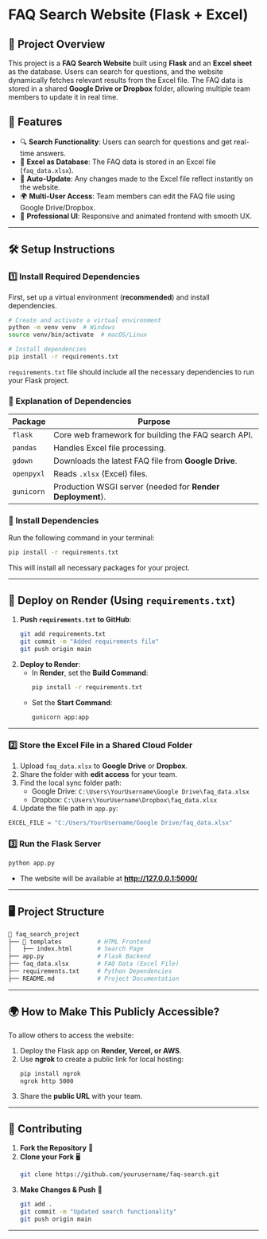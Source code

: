 # FAQ Search Website (Flask + Excel)

## 📌 **Project Overview**
This project is a **FAQ Search Website** built using **Flask** and an **Excel sheet** as the database. Users can search for questions, and the website dynamically fetches relevant results from the Excel file. The FAQ data is stored in a shared **Google Drive or Dropbox** folder, allowing multiple team members to update it in real time.

## 🚀 **Features**
- 🔍 **Search Functionality**: Users can search for questions and get real-time answers.
- 📂 **Excel as Database**: The FAQ data is stored in an Excel file (`faq_data.xlsx`).
- 🔄 **Auto-Update**: Any changes made to the Excel file reflect instantly on the website.
- 🌍 **Multi-User Access**: Team members can edit the FAQ file using Google Drive/Dropbox.
- 🎨 **Professional UI**: Responsive and animated frontend with smooth UX.

---

## 🛠 **Setup Instructions**
### **1️⃣ Install Required Dependencies**
First, set up a virtual environment (**recommended**) and install dependencies.

```bash
# Create and activate a virtual environment
python -m venv venv  # Windows
source venv/bin/activate  # macOS/Linux

# Install dependencies
pip install -r requirements.txt
```

`requirements.txt` file should include all the necessary dependencies to run your Flask project.  


### **🔹 Explanation of Dependencies**
| **Package**  | **Purpose** |
|-------------|------------|
| `flask` | Core web framework for building the FAQ search API. |
| `pandas` | Handles Excel file processing. |
| `gdown` | Downloads the latest FAQ file from **Google Drive**. |
| `openpyxl` | Reads `.xlsx` (Excel) files. |
| `gunicorn` | Production WSGI server (needed for **Render Deployment**). |

### **🔹 Install Dependencies**
Run the following command in your terminal:
```bash
pip install -r requirements.txt
```

This will install all necessary packages for your project.

---

## **🔹 Deploy on Render (Using `requirements.txt`)**
1. **Push `requirements.txt` to GitHub**:
   ```bash
   git add requirements.txt
   git commit -m "Added requirements file"
   git push origin main
   ```
2. **Deploy to Render**:
   - In **Render**, set the **Build Command**:
     ```bash
     pip install -r requirements.txt
     ```
   - Set the **Start Command**:
     ```bash
     gunicorn app:app
     ```

---

### **2️⃣ Store the Excel File in a Shared Cloud Folder**
1. Upload `faq_data.xlsx` to **Google Drive** or **Dropbox**.
2. Share the folder with **edit access** for your team.
3. Find the local sync folder path:
   - Google Drive: `C:\Users\YourUsername\Google Drive\faq_data.xlsx`
   - Dropbox: `C:\Users\YourUsername\Dropbox\faq_data.xlsx`
4. Update the file path in `app.py`:

```python
EXCEL_FILE = "C:/Users/YourUsername/Google Drive/faq_data.xlsx"
```

### **3️⃣ Run the Flask Server**
```bash
python app.py
```
- The website will be available at **http://127.0.0.1:5000/**

---

## 🖥 **Project Structure**
```bash
📂 faq_search_project
├── 📂 templates          # HTML Frontend
│   ├── index.html       # Search Page
├── app.py               # Flask Backend
├── faq_data.xlsx        # FAQ Data (Excel File)
├── requirements.txt     # Python Dependencies
├── README.md            # Project Documentation
```

---

## 🌍 **How to Make This Publicly Accessible?**
To allow others to access the website:
1. Deploy the Flask app on **Render, Vercel, or AWS**.
2. Use **ngrok** to create a public link for local hosting:
   ```bash
   pip install ngrok
   ngrok http 5000
   ```
3. Share the **public URL** with your team.

---

## 🤝 **Contributing**
1. **Fork the Repository** 📌
2. **Clone your Fork** 🖥
   ```bash
   git clone https://github.com/yourusername/faq-search.git
   ```
3. **Make Changes & Push** 🚀
   ```bash
   git add .
   git commit -m "Updated search functionality"
   git push origin main
   ```

---



